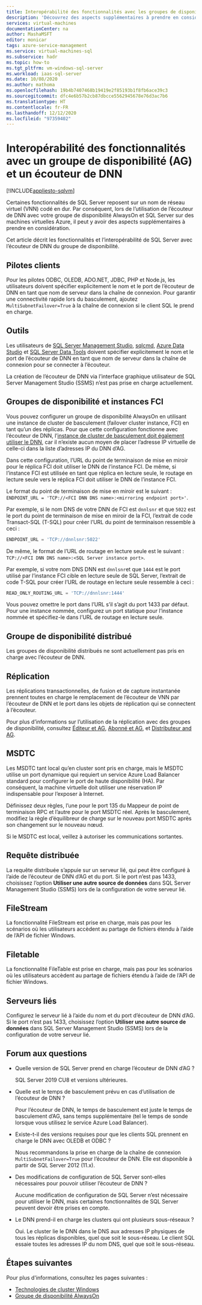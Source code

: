 ```yaml
---
title: Interopérabilité des fonctionnalités avec les groupes de disponibilité et l’écouteur de DNN
description: 'Découvrez des aspects supplémentaires à prendre en considération lors de l’utilisation de certaines fonctionnalités de SQL Server et d’un écouteur de nom de réseau distribué (distributed network name, DNN) avec un groupe de disponibilité AlwaysOn sur SQL Server sur des machines virtuelles Azure. '
services: virtual-machines
documentationCenter: na
author: MashaMSFT
editor: monicar
tags: azure-service-management
ms.service: virtual-machines-sql
ms.subservice: hadr
ms.topic: how-to
ms.tgt_pltfrm: vm-windows-sql-server
ms.workload: iaas-sql-server
ms.date: 10/08/2020
ms.author: mathoma
ms.openlocfilehash: 19b4b7407468b19419e2f85193b1f8fb6ace39c3
ms.sourcegitcommit: dfc4e6b57b2cb87dbcce5562945678e76d3ac7b6
ms.translationtype: HT
ms.contentlocale: fr-FR
ms.lasthandoff: 12/12/2020
ms.locfileid: "97359402"
---
```

# <a name="feature-interoperability-with-ag-and-dnn-listener"></a>Interopérabilité des fonctionnalités avec un groupe de disponibilité (AG) et un écouteur de DNN 
[!INCLUDE[appliesto-sqlvm](../../includes/appliesto-sqlvm.md)]

Certaines fonctionnalités de SQL Server reposent sur un nom de réseau virtuel (VNN) codé en dur. Par conséquent, lors de l’utilisation de l’écouteur de DNN avec votre groupe de disponibilité AlwaysOn et SQL Server sur des machines virtuelles Azure, il peut y avoir des aspects supplémentaires à prendre en considération. 

Cet article décrit les fonctionnalités et l’interopérabilité de SQL Server avec l’écouteur de DNN du groupe de disponibilité. 


## <a name="client-drivers"></a>Pilotes clients

Pour les pilotes ODBC, OLEDB, ADO.NET, JDBC, PHP et Node.js, les utilisateurs doivent spécifier explicitement le nom et le port de l’écouteur de DNN en tant que nom de serveur dans la chaîne de connexion. Pour garantir une connectivité rapide lors du basculement, ajoutez `MultiSubnetFailover=True` à la chaîne de connexion si le client SQL le prend en charge. 

## <a name="tools"></a>Outils

Les utilisateurs de [SQL Server Management Studio](/sql/ssms/sql-server-management-studio-ssms), [sqlcmd](/sql/tools/sqlcmd-utility), [Azure Data Studio](/sql/azure-data-studio/what-is) et [SQL Server Data Tools](/sql/ssdt/sql-server-data-tools) doivent spécifier explicitement le nom et le port de l’écouteur de DNN en tant que nom de serveur dans la chaîne de connexion pour se connecter à l’écouteur. 

La création de l’écouteur de DNN via l’interface graphique utilisateur de SQL Server Management Studio (SSMS) n’est pas prise en charge actuellement. 


## <a name="availability-groups-and-fci"></a>Groupes de disponibilité et instances FCI

Vous pouvez configurer un groupe de disponibilité AlwaysOn en utilisant une instance de cluster de basculement (failover cluster instance, FCI) en tant qu’un des réplicas. Pour que cette configuration fonctionne avec l’écouteur de DNN, l’[instance de cluster de basculement doit également utiliser le DNN](failover-cluster-instance-distributed-network-name-dnn-configure.md), car il n’existe aucun moyen de placer l’adresse IP virtuelle de celle-ci dans la liste d’adresses IP du DNN d’AG. 

Dans cette configuration, l’URL du point de terminaison de mise en miroir pour le réplica FCI doit utiliser le DNN de l’instance FCI. De même, si l’instance FCI est utilisée en tant que réplica en lecture seule, le routage en lecture seule vers le réplica FCI doit utiliser le DNN de l’instance FCI. 

Le format du point de terminaison de mise en miroir est le suivant : `ENDPOINT_URL = 'TCP://<FCI DNN DNS name>:<mirroring endpoint port>'`. 

Par exemple, si le nom DNS de votre DNN de FCI est `dnnlsnr` et que `5022` est le port du point de terminaison de mise en miroir de la FCI, l’extrait de code Transact-SQL (T-SQL) pour créer l’URL du point de terminaison ressemble à ceci : 

```sql
ENDPOINT_URL = 'TCP://dnnlsnr:5022'
```

De même, le format de l’URL de routage en lecture seule est le suivant : `TCP://<FCI DNN DNS name>:<SQL Server instance port>`. 

Par exemple, si votre nom DNS DNN est `dnnlsnr`et que `1444` est le port utilisé par l’instance FCI cible en lecture seule de SQL Server, l’extrait de code T-SQL pour créer l’URL de routage en lecture seule ressemble à ceci : 

```sql
READ_ONLY_ROUTING_URL = 'TCP://dnnlsnr:1444'
```

Vous pouvez omettre le port dans l’URL s’il s’agit du port 1433 par défaut. Pour une instance nommée, configurez un port statique pour l’instance nommée et spécifiez-le dans l’URL de routage en lecture seule.  

## <a name="distributed-availability-group"></a>Groupe de disponibilité distribué

Les groupes de disponibilité distribués ne sont actuellement pas pris en charge avec l’écouteur de DNN. 

## <a name="replication"></a>Réplication

Les réplications transactionnelles, de fusion et de capture instantanée prennent toutes en charge le remplacement de l’écouteur de VNN par l’écouteur de DNN et le port dans les objets de réplication qui se connectent à l’écouteur. 

Pour plus d’informations sur l’utilisation de la réplication avec des groupes de disponibilité, consultez [Éditeur et AG](/sql/database-engine/availability-groups/windows/configure-replication-for-always-on-availability-groups-sql-server), [Abonné et AG](/sql/database-engine/availability-groups/windows/replication-subscribers-and-always-on-availability-groups-sql-server), et [Distributeur and AG](/sql/relational-databases/replication/configure-distribution-availability-group).

## <a name="msdtc"></a>MSDTC

Les MSDTC tant local qu’en cluster sont pris en charge, mais le MSDTC utilise un port dynamique qui requiert un service Azure Load Balancer standard pour configurer le port de haute disponibilité (HA). Par conséquent, la machine virtuelle doit utiliser une réservation IP indispensable pour l’exposer à Internet. 

Définissez deux règles, l’une pour le port 135 du Mappeur de point de terminaison RPC et l’autre pour le port MSDTC réel. Après le basculement, modifiez la règle d’équilibreur de charge sur le nouveau port MSDTC après son changement sur le nouveau nœud. 

Si le MSDTC est local, veillez à autoriser les communications sortantes. 

## <a name="distributed-query"></a>Requête distribuée 

La requête distribuée s’appuie sur un serveur lié, qui peut être configuré à l’aide de l’écouteur de DNN d’AG et du port. Si le port n’est pas 1433, choisissez l’option **Utiliser une autre source de données** dans SQL Server Management Studio (SSMS) lors de la configuration de votre serveur lié. 

## <a name="filestream"></a>FileStream

La fonctionnalité FileStream est prise en charge, mais pas pour les scénarios où les utilisateurs accèdent au partage de fichiers étendu à l’aide de l’API de fichier Windows. 

## <a name="filetable"></a>Filetable

La fonctionnalité FileTable est prise en charge, mais pas pour les scénarios où les utilisateurs accèdent au partage de fichiers étendu à l’aide de l’API de fichier Windows. 

## <a name="linked-servers"></a>Serveurs liés

Configurez le serveur lié à l’aide du nom et du port d’écouteur de DNN d’AG. Si le port n’est pas 1433, choisissez l’option **Utiliser une autre source de données** dans SQL Server Management Studio (SSMS) lors de la configuration de votre serveur lié. 


## <a name="frequently-asked-questions"></a>Forum aux questions


- Quelle version de SQL Server prend en charge l’écouteur de DNN d’AG ? 

   SQL Server 2019 CU8 et versions ultérieures.

- Quelle est le temps de basculement prévu en cas d’utilisation de l’écouteur de DNN ?

   Pour l’écouteur de DNN, le temps de basculement est juste le temps de basculement d’AG, sans temps supplémentaire (tel le temps de sonde lorsque vous utilisez le service Azure Load Balancer).

- Existe-t-il des versions requises pour que les clients SQL prennent en charge le DNN avec OLEDB et ODBC ?

   Nous recommandons la prise en charge de la chaîne de connexion `MultiSubnetFailover=True` pour l’écouteur de DNN. Elle est disponible à partir de SQL Server 2012 (11.x).

- Des modifications de configuration de SQL Server sont-elles nécessaires pour pouvoir utiliser l’écouteur de DNN ? 

   Aucune modification de configuration de SQL Server n’est nécessaire pour utiliser le DNN, mais certaines fonctionnalités de SQL Server peuvent devoir être prises en compte. 

- Le DNN prend-il en charge les clusters qui ont plusieurs sous-réseaux ?

   Oui. Le cluster lie le DNN dans le DNS aux adresses IP physiques de tous les réplicas disponibles, quel que soit le sous-réseau. Le client SQL essaie toutes les adresses IP du nom DNS, quel que soit le sous-réseau. 



## <a name="next-steps"></a>Étapes suivantes

Pour plus d'informations, consultez les pages suivantes : 

- [Technologies de cluster Windows](/windows-server/failover-clustering/failover-clustering-overview)   
- [Groupe de disponibilité AlwaysOn](/sql/database-engine/availability-groups/windows/overview-of-always-on-availability-groups-sql-server)


